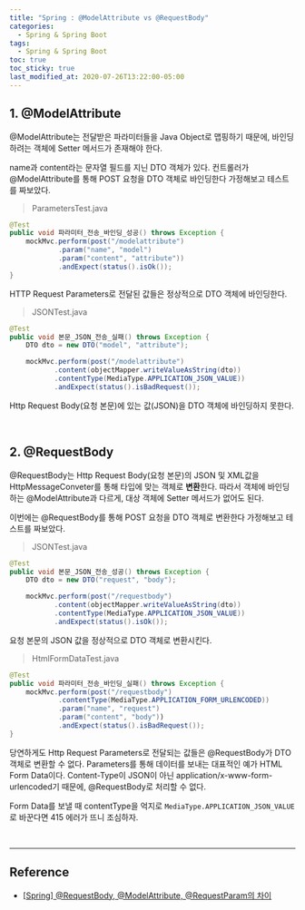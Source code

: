 ```yaml
---
title: "Spring : @ModelAttribute vs @RequestBody"
categories:
  - Spring & Spring Boot
tags:
  - Spring & Spring Boot
toc: true
toc_sticky: true
last_modified_at: 2020-07-26T13:22:00-05:00
---
```


## 1. @ModelAttribute

@ModelAttribute는 전달받은 파라미터들을 Java Object로 맵핑하기 때문에, 바인딩하려는 객체에 Setter 메서드가 존재해야 한다.

name과 content라는 문자열 필드를 지닌 DTO 객체가 있다. 컨트롤러가 @ModelAttribute를 통해 POST 요청을 DTO 객체로 바인딩한다 가정해보고 테스트를 짜보았다.

> ParametersTest.java

```java
@Test
public void 파라미터_전송_바인딩_성공() throws Exception {
    mockMvc.perform(post("/modelattribute")
            .param("name", "model")
            .param("content", "attribute"))
            .andExpect(status().isOk());
}
```

HTTP Request Parameters로 전달된 값들은 정상적으로 DTO 객체에 바인딩한다.

> JSONTest.java

```java
@Test
public void 본문_JSON_전송_실패() throws Exception {
    DTO dto = new DTO("model", "attribute");

    mockMvc.perform(post("/modelattribute")
           .content(objectMapper.writeValueAsString(dto))
           .contentType(MediaType.APPLICATION_JSON_VALUE))
           .andExpect(status().isBadRequest());
```

Http Request Body(요청 본문)에 있는 값(JSON)을 DTO 객체에 바인딩하지 못한다.

<br>

## 2. @RequestBody

@RequestBody는 Http Request Body(요청 본문)의 JSON 및 XML값을 HttpMessageConveter를 통해 타입에 맞는 객체로 **변환**한다. 따라서 객체에 바인딩하는 @ModelAttribute과 다르게, 대상 객체에 Setter 메서드가 없어도 된다.

이번에는 @RequestBody를 통해 POST 요청을 DTO 객체로 변환한다 가정해보고 테스트를 짜보았다.

> JSONTest.java

```java
@Test
public void 본문_JSON_전송_성공() throws Exception {
    DTO dto = new DTO("request", "body");

    mockMvc.perform(post("/requestbody")
           .content(objectMapper.writeValueAsString(dto))
           .contentType(MediaType.APPLICATION_JSON_VALUE))
           .andExpect(status().isOk());
```

요청 본문의 JSON 값을 정상적으로 DTO 객체로 변환시킨다.

> HtmlFormDataTest.java

```java
@Test
public void 파라미터_전송_바인딩_실패() throws Exception {
    mockMvc.perform(post("/requestbody")
            .contentType(MediaType.APPLICATION_FORM_URLENCODED))
            .param("name", "request")
            .param("content", "body"))
            .andExpect(status().isBadRequest());
}
```

당연하게도 Http Request Parameters로 전달되는 값들은 @RequestBody가 DTO 객체로 변환할 수 없다. Parameters를 통해 데이터를 보내는 대표적인 예가 HTML Form Data이다. Content-Type이 JSON이 아닌 application/x-www-form-urlencoded기 때문에, @RequestBody로 처리할 수 없다.

Form Data를 보낼 때 contentType을 억지로 ```MediaType.APPLICATION_JSON_VALUE``` 로 바꾼다면 415 에러가 뜨니 조심하자.

<br>

---

## Reference

* [[Spring] @RequestBody, @ModelAttribute, @RequestParam의 차이](https://mangkyu.tistory.com/72)
